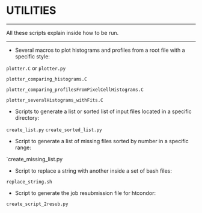 # UTILITIES

-------

All these scripts explain inside how to be run.

-------

- Several macros to plot histograms and profiles from a root file with a specific style:

`plotter.C` or `plotter.py`

`plotter_comparing_histograms.C`

`plotter_comparing_profilesFromPixelCellHistograms.C`

`plotter_severalHistograms_withFits.C`

- Scripts to generate a list or sorted list of input files located in a specific directory:

`create_list.py`
`create_sorted_list.py`

- Script to generate a list of missing files sorted by number in a specific range:

`create_missing_list.py

- Script to replace a string with another inside a set of bash files:

`replace_string.sh`

- Script to generate the job resubmission file for htcondor:

`create_script_2resub.py`